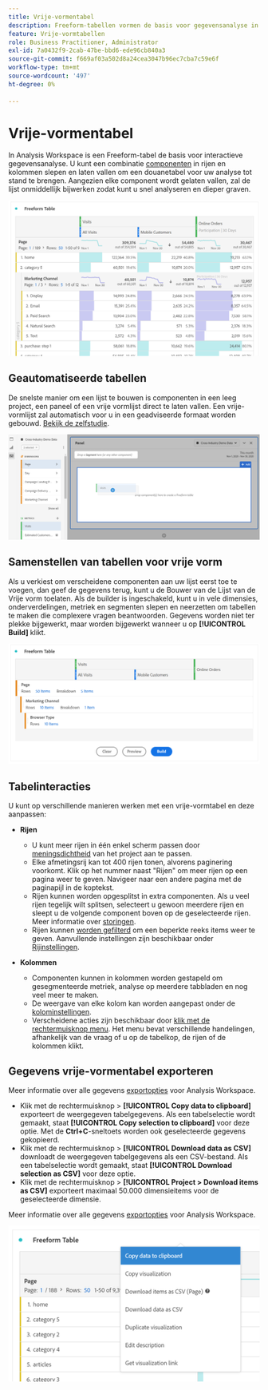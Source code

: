 ```yaml
---
title: Vrije-vormentabel
description: Freeform-tabellen vormen de basis voor gegevensanalyse in Workspace
feature: Vrije-vormtabellen
role: Business Practitioner, Administrator
exl-id: 7a0432f9-2cab-47be-bbd6-ede96cb840a3
source-git-commit: f669af03a502d8a24cea3047b96ec7cba7c59e6f
workflow-type: tm+mt
source-wordcount: '497'
ht-degree: 0%

---
```


# Vrije-vormentabel

In Analysis Workspace is een Freeform-tabel de basis voor interactieve gegevensanalyse. U kunt een combinatie [componenten](https://experienceleague.adobe.com/docs/analytics/analyze/analysis-workspace/components/analysis-workspace-components.html) in rijen en kolommen slepen en laten vallen om een douanetabel voor uw analyse tot stand te brengen. Aangezien elke component wordt gelaten vallen, zal de lijst onmiddellijk bijwerken zodat kunt u snel analyseren en dieper graven.

![](assets/opening-section.png)

## Geautomatiseerde tabellen

De snelste manier om een lijst te bouwen is componenten in een leeg project, een paneel of een vrije vormlijst direct te laten vallen. Een vrije-vormlijst zal automatisch voor u in een geadviseerde formaat worden gebouwd. [Bekijk de zelfstudie](https://experienceleague.adobe.com/docs/analytics-learn/tutorials/analysis-workspace/building-freeform-tables/auto-build-freeform-tables-in-analysis-workspace.html).

![](assets/automated-table.png)

## Samenstellen van tabellen voor vrije vorm

Als u verkiest om verscheidene componenten aan uw lijst eerst toe te voegen, dan geef de gegevens terug, kunt u de Bouwer van de Lijst van de Vrije vorm toelaten. Als de builder is ingeschakeld, kunt u in vele dimensies, onderverdelingen, metriek en segmenten slepen en neerzetten om tabellen te maken die complexere vragen beantwoorden. Gegevens worden niet ter plekke bijgewerkt, maar worden bijgewerkt wanneer u op **[!UICONTROL Build]** klikt.

![](assets/table-builder.png)

## Tabelinteracties

U kunt op verschillende manieren werken met een vrije-vormtabel en deze aanpassen:

* **Rijen**
   * U kunt meer rijen in één enkel scherm passen door [meningsdichtheid](https://experienceleague.adobe.com/docs/analytics/analyze/analysis-workspace/build-workspace-project/view-density.html) van het project aan te passen.
   * Elke afmetingsrij kan tot 400 rijen tonen, alvorens paginering voorkomt. Klik op het nummer naast &quot;Rijen&quot; om meer rijen op een pagina weer te geven. Navigeer naar een andere pagina met de paginapijl in de koptekst.
   * Rijen kunnen worden opgesplitst in extra componenten. Als u veel rijen tegelijk wilt splitsen, selecteert u gewoon meerdere rijen en sleept u de volgende component boven op de geselecteerde rijen. Meer informatie over [storingen](https://experienceleague.adobe.com/docs/analytics/analyze/analysis-workspace/components/dimensions/t-breakdown-fa.html).
   * Rijen kunnen [worden gefilterd](https://experienceleague.adobe.com/docs/analytics/analyze/analysis-workspace/visualizations/freeform-table/pagination-filtering-sorting.html) om een beperkte reeks items weer te geven. Aanvullende instellingen zijn beschikbaar onder [Rijinstellingen](https://experienceleague.adobe.com/docs/analytics/analyze/analysis-workspace/visualizations/freeform-table/column-row-settings/table-settings.html).

* **Kolommen**
   * Componenten kunnen in kolommen worden gestapeld om gesegmenteerde metriek, analyse op meerdere tabbladen en nog veel meer te maken.
   * De weergave van elke kolom kan worden aangepast onder de [kolominstellingen](https://experienceleague.adobe.com/docs/analytics/analyze/analysis-workspace/build-workspace-project/column-row-settings/column-settings.html).
   * Verscheidene acties zijn beschikbaar door [klik met de rechtermuisknop menu](https://experienceleague.adobe.com/docs/analytics-learn/tutorials/analysis-workspace/building-freeform-tables/using-the-right-click-menu.html). Het menu bevat verschillende handelingen, afhankelijk van de vraag of u op de tabelkop, de rijen of de kolommen klikt.

## Gegevens vrije-vormentabel exporteren

Meer informatie over alle gegevens [exportopties](https://experienceleague.adobe.com/docs/analytics/analyze/analysis-workspace/curate-share/download-send.html) voor Analysis Workspace.

* Klik met de rechtermuisknop > **[!UICONTROL Copy data to clipboard]** exporteert de weergegeven tabelgegevens. Als een tabelselectie wordt gemaakt, staat **[!UICONTROL Copy selection to clipboard]** voor deze optie. Met de **Ctrl+C**-sneltoets worden ook geselecteerde gegevens gekopieerd.
* Klik met de rechtermuisknop > **[!UICONTROL Download data as CSV]** downloadt de weergegeven tabelgegevens als een CSV-bestand. Als een tabelselectie wordt gemaakt, staat **[!UICONTROL Download selection as CSV]** voor deze optie.
* Klik met de rechtermuisknop > **[!UICONTROL Project > Download items as CSV]** exporteert maximaal 50.000 dimensieitems voor de geselecteerde dimensie.

Meer informatie over alle gegevens [exportopties](https://experienceleague.adobe.com/docs/analytics/analyze/analysis-workspace/curate-share/download-send.html) voor Analysis Workspace.

![](assets/export-options.png)
